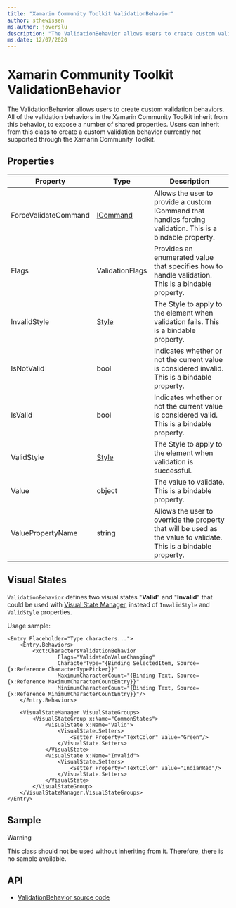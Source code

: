```yaml
---
title: "Xamarin Community Toolkit ValidationBehavior"
author: sthewissen
ms.author: joverslu
description: "The ValidationBehavior allows users to create custom validation behaviors."
ms.date: 12/07/2020
---
```


# Xamarin Community Toolkit ValidationBehavior

The ValidationBehavior allows users to create custom validation behaviors. All of the validation behaviors in the Xamarin Community Toolkit inherit from this behavior, to expose a number of shared properties. Users can inherit from this class to create a custom validation behavior currently not supported through the Xamarin Community Toolkit.

## Properties

|Property  |Type  |Description  |
|---------|---------|---------|
| ForceValidateCommand | [ICommand](xref:System.Windows.Input.ICommand) | Allows the user to provide a custom ICommand that handles forcing validation. This is a bindable property. |
| Flags | ValidationFlags | Provides an enumerated value that specifies how to handle validation. This is a bindable property. |
| InvalidStyle | [Style](xref:Xamarin.Forms.Style) | The Style to apply to the element when validation fails. This is a bindable property. |
| IsNotValid | bool  | Indicates whether or not the current value is considered invalid. This is a bindable property. |
| IsValid | bool  | Indicates whether or not the current value is considered valid. This is a bindable property. |
| ValidStyle | [Style](xref:Xamarin.Forms.Style) | The Style to apply to the element when validation is successful.  |
| Value | object | The value to validate. This is a bindable property. |
| ValuePropertyName | string | Allows the user to override the property that will be used as the value to validate. This is a bindable property. |

## Visual States
`ValidationBehavior` defines two visual states "**Valid**" and "**Invalid**" that could be used with [Visual State Manager](https://docs.microsoft.com/xamarin/xamarin-forms/user-interface/visual-state-manager), instead of `InvalidStyle` and `ValidStyle` properties.

Usage sample:
```
<Entry Placeholder="Type characters...">
	<Entry.Behaviors>
		<xct:CharactersValidationBehavior
				Flags="ValidateOnValueChanging"
				CharacterType="{Binding SelectedItem, Source={x:Reference CharacterTypePicker}}"
				MaximumCharacterCount="{Binding Text, Source={x:Reference MaximumCharacterCountEntry}}"
				MinimumCharacterCount="{Binding Text, Source={x:Reference MinimumCharacterCountEntry}}"/>
	</Entry.Behaviors>

	<VisualStateManager.VisualStateGroups>
		<VisualStateGroup x:Name="CommonStates">
			<VisualState x:Name="Valid">
				<VisualState.Setters>
					<Setter Property="TextColor" Value="Green"/>
				</VisualState.Setters>
			</VisualState>
			<VisualState x:Name="Invalid">
				<VisualState.Setters>
					<Setter Property="TextColor" Value="IndianRed"/>
				</VisualState.Setters>
			</VisualState>
		</VisualStateGroup>
	</VisualStateManager.VisualStateGroups>
</Entry>
```

## Sample

> [!WARNING]
> This class should not be used without inheriting from it. Therefore, there is no sample available.

## API

* [ValidationBehavior source code](https://github.com/xamarin/XamarinCommunityToolkit/blob/main/src/CommunityToolkit/Xamarin.CommunityToolkit/Behaviors/Validators/ValidationBehavior.shared.cs)
